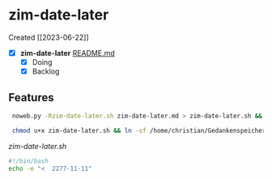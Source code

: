 # zim-date-later
Created [[2023-06-22]]

- [X]  **zim-date-later**  [README.md](README.md)
    - [X] Doing
    - [X] Backlog

## Features



```bash
 noweb.py -Rzim-date-later.sh zim-date-later.md > zim-date-later.sh && echo 'fertig' 
```


```bash
 chmod u+x zim-date-later.sh && ln -sf /home/christian/Gedankenspeicher/KanDo/GedankenspeicherEinrichtung/GedankenspeicherCoding/zim-date-later.sh ~/.local/bin/zim-date-later.sh && echo 'fertig'
 ```

*zim-date-later.sh*
```bash
#!/bin/bash
echo -e "<  2277-11-11"
```
